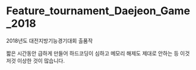 # Feature_tournament_Daejeon_Game_2018

2018년도 대전지방기능경기대회 출품작

짧은 시간동안 급하게 만들어 하드코딩이 심하고 메모리 해제도 제대로 안하는 등 이것저것 이상한 것이 많습니다.

